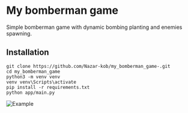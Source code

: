 # My bomberman game

Simple bomberman game with dynamic bombing planting and enemies spawning.

## Installation

```Shell
git clone https://github.com/Nazar-kob/my_bomberman_game-.git
cd my_bomberman_game
python3 -m venv venv
venv venv\Scripts\activate
pip install -r requirements.txt
python app/main.py
```

![Example](https://user-images.githubusercontent.com/80070761/154242811-d5105c93-d899-4733-abcf-55449d382871.gif)